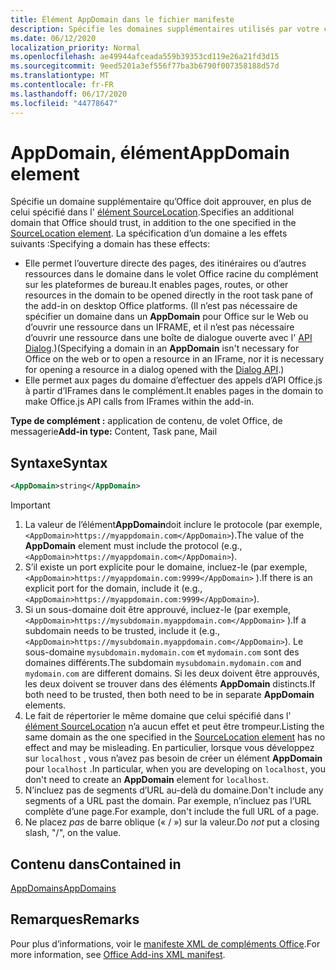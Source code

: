 ```yaml
---
title: Élément AppDomain dans le fichier manifeste
description: Spécifie les domaines supplémentaires utilisés par votre complément et doit être approuvé par Office.
ms.date: 06/12/2020
localization_priority: Normal
ms.openlocfilehash: ae49944afceada559b39353cd119e26a21fd3d15
ms.sourcegitcommit: 9eed5201a3ef556f77ba3b6790f007358188d57d
ms.translationtype: MT
ms.contentlocale: fr-FR
ms.lasthandoff: 06/17/2020
ms.locfileid: "44778647"
---
```

# <a name="appdomain-element"></a><span data-ttu-id="7e21f-103">AppDomain, élément</span><span class="sxs-lookup"><span data-stu-id="7e21f-103">AppDomain element</span></span>

<span data-ttu-id="7e21f-104">Spécifie un domaine supplémentaire qu’Office doit approuver, en plus de celui spécifié dans l' [élément SourceLocation](sourcelocation.md).</span><span class="sxs-lookup"><span data-stu-id="7e21f-104">Specifies an additional domain that Office should trust, in addition to the one specified in the [SourceLocation element](sourcelocation.md).</span></span> <span data-ttu-id="7e21f-105">La spécification d’un domaine a les effets suivants :</span><span class="sxs-lookup"><span data-stu-id="7e21f-105">Specifying a domain has these effects:</span></span>

- <span data-ttu-id="7e21f-106">Elle permet l’ouverture directe des pages, des itinéraires ou d’autres ressources dans le domaine dans le volet Office racine du complément sur les plateformes de bureau.</span><span class="sxs-lookup"><span data-stu-id="7e21f-106">It enables pages, routes, or other resources in the domain to be opened directly in the root task pane of the add-in on desktop Office platforms.</span></span> <span data-ttu-id="7e21f-107">(Il n’est pas nécessaire de spécifier un domaine dans un **AppDomain** pour Office sur le Web ou d’ouvrir une ressource dans un IFRAME, et il n’est pas nécessaire d’ouvrir une ressource dans une boîte de dialogue ouverte avec l' [API Dialog](../../develop/dialog-api-in-office-add-ins.md).)</span><span class="sxs-lookup"><span data-stu-id="7e21f-107">(Specifying a domain in an **AppDomain** isn't necessary for Office on the web or to open a resource in an IFrame, nor it is necessary for opening a resource in a dialog opened with the [Dialog API](../../develop/dialog-api-in-office-add-ins.md).)</span></span>
- <span data-ttu-id="7e21f-108">Elle permet aux pages du domaine d’effectuer des appels d’API Office.js à partir d’IFrames dans le complément.</span><span class="sxs-lookup"><span data-stu-id="7e21f-108">It enables pages in the domain to make Office.js API calls from IFrames within the add-in.</span></span>

<span data-ttu-id="7e21f-109">**Type de complément :** application de contenu, de volet Office, de messagerie</span><span class="sxs-lookup"><span data-stu-id="7e21f-109">**Add-in type:** Content, Task pane, Mail</span></span>

## <a name="syntax"></a><span data-ttu-id="7e21f-110">Syntaxe</span><span class="sxs-lookup"><span data-stu-id="7e21f-110">Syntax</span></span>

```XML
<AppDomain>string</AppDomain>
```

> [!IMPORTANT]
> 1. <span data-ttu-id="7e21f-111">La valeur de l’élément**AppDomain**doit inclure le protocole (par exemple,`<AppDomain>https://myappdomain.com</AppDomain>`).</span><span class="sxs-lookup"><span data-stu-id="7e21f-111">The value of the **AppDomain** element must include the protocol (e.g., `<AppDomain>https://myappdomain.com</AppDomain>`).</span></span>
> 2. <span data-ttu-id="7e21f-112">S’il existe un port explicite pour le domaine, incluez-le (par exemple, `<AppDomain>https://myappdomain.com:9999</AppDomain>` ).</span><span class="sxs-lookup"><span data-stu-id="7e21f-112">If there is an explicit port for the domain, include it (e.g.,`<AppDomain>https://myappdomain.com:9999</AppDomain>`).</span></span>
> 3. <span data-ttu-id="7e21f-113">Si un sous-domaine doit être approuvé, incluez-le (par exemple, `<AppDomain>https://mysubdomain.myappdomain.com</AppDomain>` ).</span><span class="sxs-lookup"><span data-stu-id="7e21f-113">If a subdomain needs to be trusted, include it (e.g.,`<AppDomain>https://mysubdomain.myappdomain.com</AppDomain>`).</span></span> <span data-ttu-id="7e21f-114">Le sous-domaine `mysubdomain.mydomain.com` et `mydomain.com` sont des domaines différents.</span><span class="sxs-lookup"><span data-stu-id="7e21f-114">The subdomain `mysubdomain.mydomain.com` and `mydomain.com` are different domains.</span></span> <span data-ttu-id="7e21f-115">Si les deux doivent être approuvés, les deux doivent se trouver dans des éléments **AppDomain** distincts.</span><span class="sxs-lookup"><span data-stu-id="7e21f-115">If both need to be trusted, then both need to be in separate **AppDomain** elements.</span></span>
> 4. <span data-ttu-id="7e21f-116">Le fait de répertorier le même domaine que celui spécifié dans l' [élément SourceLocation](sourcelocation.md) n’a aucun effet et peut être trompeur.</span><span class="sxs-lookup"><span data-stu-id="7e21f-116">Listing the same domain as the one specified in the [SourceLocation element](sourcelocation.md) has no effect and may be misleading.</span></span> <span data-ttu-id="7e21f-117">En particulier, lorsque vous développez sur `localhost` , vous n’avez pas besoin de créer un élément **AppDomain** pour `localhost` .</span><span class="sxs-lookup"><span data-stu-id="7e21f-117">In particular, when you are developing on `localhost`, you don't need to create an **AppDomain** element for `localhost`.</span></span>
> 5. <span data-ttu-id="7e21f-118">N’incluez pas de segments d’URL au-delà du domaine.</span><span class="sxs-lookup"><span data-stu-id="7e21f-118">Don't include any segments of a URL past the domain.</span></span> <span data-ttu-id="7e21f-119">Par exemple, n’incluez pas l’URL complète d’une page.</span><span class="sxs-lookup"><span data-stu-id="7e21f-119">For example, don't include the full URL of a page.</span></span>
> 6. <span data-ttu-id="7e21f-120">Ne placez *pas* de barre oblique (« / ») sur la valeur.</span><span class="sxs-lookup"><span data-stu-id="7e21f-120">Do *not* put a closing slash, "/", on the value.</span></span>

## <a name="contained-in"></a><span data-ttu-id="7e21f-121">Contenu dans</span><span class="sxs-lookup"><span data-stu-id="7e21f-121">Contained in</span></span>

[<span data-ttu-id="7e21f-122">AppDomains</span><span class="sxs-lookup"><span data-stu-id="7e21f-122">AppDomains</span></span>](appdomains.md)

## <a name="remarks"></a><span data-ttu-id="7e21f-123">Remarques</span><span class="sxs-lookup"><span data-stu-id="7e21f-123">Remarks</span></span>

<span data-ttu-id="7e21f-124">Pour plus d’informations, voir le [manifeste XML de compléments Office](../../develop/add-in-manifests.md).</span><span class="sxs-lookup"><span data-stu-id="7e21f-124">For more information, see [Office Add-ins XML manifest](../../develop/add-in-manifests.md).</span></span>
